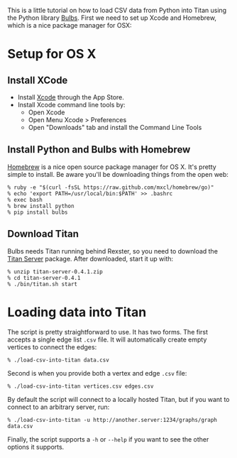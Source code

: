 This is a little tutorial on how to load CSV data from Python into Titan using the Python library [Bulbs](http://bulbflow.com/). First we need to set up Xcode and Homebrew, which is a nice package manager for OSX:

Setup for OS X
==============

Install XCode
-------------

* Install [Xcode](https://developer.apple.com/xcode) through the App Store.
* Install Xcode command line tools by:
    * Open Xcode
    * Open Menu Xcode > Preferences
    * Open "Downloads" tab and install the Command Line Tools

Install Python and Bulbs with Homebrew
--------------------------------------

[Homebrew](http://brew.sh) is a nice open source package manager for OS X. It's pretty simple to install. Be aware you'll be downloading things from the open web:

```
% ruby -e "$(curl -fsSL https://raw.github.com/mxcl/homebrew/go)"
% echo 'export PATH=/usr/local/bin:$PATH' >> .bashrc
% exec bash
% brew install python
% pip install bulbs
```

Download Titan
--------------

Bulbs needs Titan running behind Rexster, so you need to download the [Titan Server](https://github.com/thinkaurelius/titan/wiki/Downloads) package. After downloaded, start it up with:

```
% unzip titan-server-0.4.1.zip
% cd titan-server-0.4.1
% ./bin/titan.sh start
```

Loading data into Titan
=======================

The script is pretty straightforward to use. It has two forms. The first accepts a single edge list `.csv` file. It will automatically create empty vertices to connect the edges: 

```
% ./load-csv-into-titan data.csv
```

Second is when you provide both a vertex and edge `.csv` file:

```
% ./load-csv-into-titan vertices.csv edges.csv
```

By default the script will connect to a locally hosted Titan, but if you want to connect to an arbitrary server, run:


```
% ./load-csv-into-titan -u http://another.server:1234/graphs/graph data.csv
```

Finally, the script supports a `-h` or `--help` if you want to see the other options it supports.
